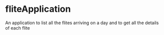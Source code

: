 # fliteApplication
An application to list all the flites arriving on a day and to get all the details of each flite
